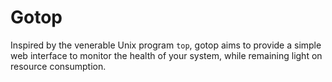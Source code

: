 Gotop
========

Inspired by the venerable Unix program `top`, gotop aims to provide a simple web interface to monitor the health of your system, while remaining light on resource consumption.